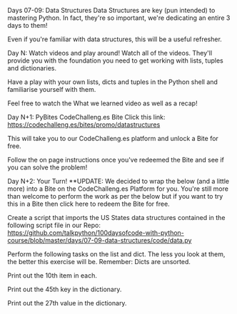 Days 07-09: Data Structures
Data Structures are key (pun intended) to mastering Python. In fact, they're so important, we're dedicating an entire 3 days to them!

Even if you're familiar with data structures, this will be a useful refresher.

Day N: Watch videos and play around!
Watch all of the videos. They'll provide you with the foundation you need to get working with lists, tuples and dictionaries.

Have a play with your own lists, dicts and tuples in the Python shell and familiarise yourself with them.

Feel free to watch the What we learned video as well as a recap!

Day N+1: PyBites CodeChalleng.es Bite
Click this link: https://codechalleng.es/bites/promo/datastructures

This will take you to our CodeChalleng.es platform and unlock a Bite for free.

Follow the on page instructions once you've redeemed the Bite and see if you can solve the problem!

Day N+2: Your Turn!
**UPDATE: We decided to wrap the below (and a little more) into a Bite on the CodeChalleng.es Platform for you. You're still more than welcome to perform the work as per the below but if you want to try this in a Bite then click here to redeem the Bite for free.

Create a script that imports the US States data structures contained in the following script file in our Repo: https://github.com/talkpython/100daysofcode-with-python-course/blob/master/days/07-09-data-structures/code/data.py

Perform the following tasks on the list and dict. The less you look at them, the better this exercise will be. Remember: Dicts are unsorted.

Print out the 10th item in each.

Print out the 45th key in the dictionary.

Print out the 27th value in the dictionary.